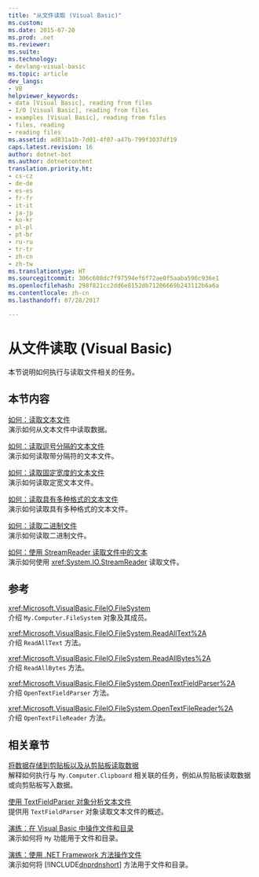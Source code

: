 ```yaml
---
title: "从文件读取 (Visual Basic)"
ms.custom: 
ms.date: 2015-07-20
ms.prod: .net
ms.reviewer: 
ms.suite: 
ms.technology:
- devlang-visual-basic
ms.topic: article
dev_langs:
- VB
helpviewer_keywords:
- data [Visual Basic], reading from files
- I/O [Visual Basic], reading from files
- examples [Visual Basic], reading from files
- files, reading
- reading files
ms.assetid: ad831a1b-7d01-4f07-a47b-799f3037df19
caps.latest.revision: 16
author: dotnet-bot
ms.author: dotnetcontent
translation.priority.ht:
- cs-cz
- de-de
- es-es
- fr-fr
- it-it
- ja-jp
- ko-kr
- pl-pl
- pt-br
- ru-ru
- tr-tr
- zh-cn
- zh-tw
ms.translationtype: HT
ms.sourcegitcommit: 306c608dc7f97594ef6f72ae0f5aaba596c936e1
ms.openlocfilehash: 298f821cc2dd6e8152db71206669b243112b6a6a
ms.contentlocale: zh-cn
ms.lasthandoff: 07/28/2017

---
```

# <a name="reading-from-files-in-visual-basic"></a>从文件读取 (Visual Basic)
本节说明如何执行与读取文件相关的任务。  
  
## <a name="in-this-section"></a>本节内容  
 [如何：读取文本文件](../../../../visual-basic/developing-apps/programming/drives-directories-files/how-to-read-from-text-files.md)  
 演示如何从文本文件中读取数据。  
  
 [如何：读取逗号分隔的文本文件](../../../../visual-basic/developing-apps/programming/drives-directories-files/how-to-read-from-comma-delimited-text-files.md)  
 演示如何读取带分隔符的文本文件。  
  
 [如何：读取固定宽度的文本文件](../../../../visual-basic/developing-apps/programming/drives-directories-files/how-to-read-from-fixed-width-text-files.md)  
 演示如何读取定宽文本文件。  
  
 [如何：读取具有多种格式的文本文件](../../../../visual-basic/developing-apps/programming/drives-directories-files/how-to-read-from-text-files-with-multiple-formats.md)  
 演示如何读取具有多种格式的文本文件。  
  
 [如何：读取二进制文件](../../../../visual-basic/developing-apps/programming/drives-directories-files/how-to-read-from-binary-files.md)  
 演示如何读取二进制文件。  
  
 [如何：使用 StreamReader 读取文件中的文本](../../../../visual-basic/developing-apps/programming/drives-directories-files/how-to-read-text-from-files-with-a-streamreader.md)  
 演示如何使用 <xref:System.IO.StreamReader> 读取文件。  
  
## <a name="reference"></a>参考  
 <xref:Microsoft.VisualBasic.FileIO.FileSystem>  
 介绍 `My.Computer.FileSystem` 对象及其成员。  
  
 <xref:Microsoft.VisualBasic.FileIO.FileSystem.ReadAllText%2A>  
 介绍 `ReadAllText` 方法。  
  
 <xref:Microsoft.VisualBasic.FileIO.FileSystem.ReadAllBytes%2A>  
 介绍 `ReadAllBytes` 方法。  
  
 <xref:Microsoft.VisualBasic.FileIO.FileSystem.OpenTextFieldParser%2A>  
 介绍 `OpenTextFieldParser` 方法。  
  
 <xref:Microsoft.VisualBasic.FileIO.FileSystem.OpenTextFileReader%2A>  
 介绍 `OpenTextFileReader` 方法。  
  
## <a name="related-sections"></a>相关章节  
 [将数据存储到剪贴板以及从剪贴板读取数据](../../../../visual-basic/developing-apps/programming/computer-resources/storing-data-to-and-reading-from-the-clipboard.md)  
 解释如何执行与 `My.Computer.Clipboard` 相关联的任务，例如从剪贴板读取数据或向剪贴板写入数据。  
  
 [使用 TextFieldParser 对象分析文本文件](../../../../visual-basic/developing-apps/programming/drives-directories-files/parsing-text-files-with-the-textfieldparser-object.md)  
 提供用 `TextFieldParser` 对象读取文本文件的概述。  
  
 [演练：在 Visual Basic 中操作文件和目录](../../../../visual-basic/developing-apps/programming/drives-directories-files/walkthrough-manipulating-files-and-directories.md)  
 演示如何将 `My` 功能用于文件和目录。  
  
 [演练：使用 .NET Framework 方法操作文件](../../../../visual-basic/developing-apps/programming/drives-directories-files/walkthrough-manipulating-files-by-using-net-framework-methods.md)  
 演示如何将 [!INCLUDE[dnprdnshort](~/includes/dnprdnshort-md.md)] 方法用于文件和目录。

